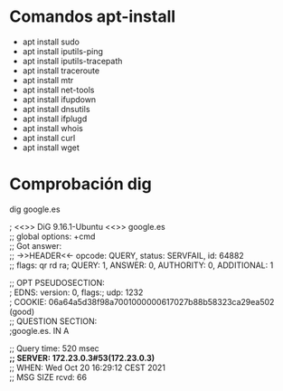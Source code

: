 
# Comandos apt-install

- apt install sudo
- apt install iputils-ping
- apt install iputils-tracepath
- apt install traceroute
- apt install mtr
- apt install net-tools
- apt install ifupdown
- apt install dnsutils
- apt install ifplugd
- apt install whois
- apt install curl
- apt install wget

# Comprobación dig

 dig google.es

; <<>> DiG 9.16.1-Ubuntu <<>> google.es  
;; global options: +cmd  
;; Got answer:  
;; ->>HEADER<<- opcode: QUERY, status: SERVFAIL, id: 64882  
;; flags: qr rd ra; QUERY: 1, ANSWER: 0, AUTHORITY: 0, ADDITIONAL: 1

;; OPT PSEUDOSECTION:  
; EDNS: version: 0, flags:; udp: 1232  
; COOKIE: 06a64a5d38f98a7001000000617027b88b58323ca29ea502 (good)  
;; QUESTION SECTION:  
;google.es.                     IN      A

;; Query time: 520 msec  
**;; SERVER: 172.23.0.3#53(172.23.0.3)**   
;; WHEN: Wed Oct 20 16:29:12 CEST 2021  
;; MSG SIZE  rcvd: 66  
